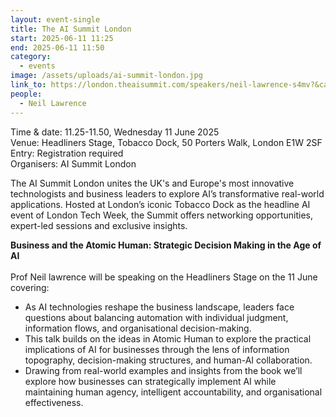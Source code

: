 ```yaml
---
layout: event-single
title: The AI Summit London
start: 2025-06-11 11:25
end: 2025-06-11 11:50
category:
  - events
image: /assets/uploads/ai-summit-london.jpg
link_to: https://london.theaisummit.com/speakers/neil-lawrence-s4mv?&categories=055B7A12-A664-FA34-ECADF8FD3D93CA51&sortby=__piwikviews&searchgroup=libraryentry-speakers
people:
  - Neil Lawrence
---
```

Time & date: 11.25-11.50, Wednesday 11 June 2025\
Venue: Headliners Stage, Tobacco Dock, 50 Porters Walk, London E1W 2SF\
Entry: Registration required\
Organisers: AI Summit London

The AI Summit London unites the UK's and Europe's most innovative technologists and business leaders to explore AI’s transformative real-world applications. Hosted at London’s iconic Tobacco Dock as the headline AI event of London Tech Week, the Summit offers networking opportunities, expert-led sessions and exclusive insights.

**Business and the Atomic Human: Strategic Decision Making in the Age of AI**\
\
P﻿rof Neil lawrence will be speaking on the Headliners Stage on the 11 June covering:

* As AI technologies reshape the business landscape, leaders face questions about balancing automation with individual judgment, information flows, and organisational decision-making. 
* This talk builds on the ideas in Atomic Human to explore the practical implications of AI for businesses through the lens of information topography, decision-making structures, and human-AI collaboration. 
* Drawing from real-world examples and insights from the book we’ll explore how businesses can strategically implement AI while maintaining human agency, intelligent accountability, and organisational effectiveness.